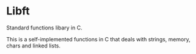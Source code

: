 # Libft
Standard functions libary in C.

This is a self-implemented functions in C that deals with strings, memory, chars and linked lists.
